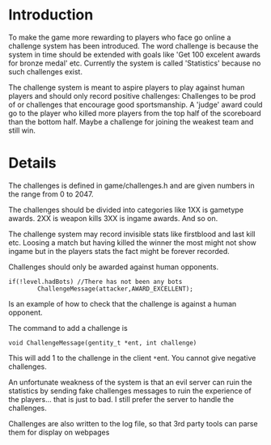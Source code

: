 # Introduction #

To make the game more rewarding to players who face go online a challenge system has been introduced. The word challenge is because the system in time should be extended with goals like 'Get 100 excelent awards for bronze medal' etc. Currently the system is called 'Statistics' because no such challenges exist.

The challenge system is meant to aspire players to play against human players and should only record positive challenges: Challenges to be prod of or challenges that encourage good sportsmanship. A 'judge' award could go to the player who killed more players from the top half of the scoreboard than the bottom half. Maybe a challenge for joining the weakest team and still win.

# Details #


The challenges is defined in game/challenges.h and are given numbers in the range from 0 to 2047.

The challenges should be divided into categories like 1XX is gametype awards. 2XX is weapon kills 3XX is ingame awards. And so on.

The challenge system may record invisible stats like firstblood and last kill etc. Loosing a match but having killed the winner the most might not show ingame but in the players stats the fact might be forever recorded.

Challenges should only be awarded against human opponents.
```
if(!level.hadBots) //There has not been any bots
        ChallengeMessage(attacker,AWARD_EXCELLENT);
```
Is an example of how to check that the challenge is against a human opponent.

The command to add a challenge is
```
void ChallengeMessage(gentity_t *ent, int challenge)
```
This will add 1 to the challenge in the client `*`ent. You cannot give negative challenges.

An unfortunate weakness of the system is that an evil server can ruin the statistics by sending fake challenges messages to ruin the experience of the players... that is just to bad. I still prefer the server to handle the challenges.

Challenges are also written to the log file, so that 3rd party tools can parse them for display on webpages